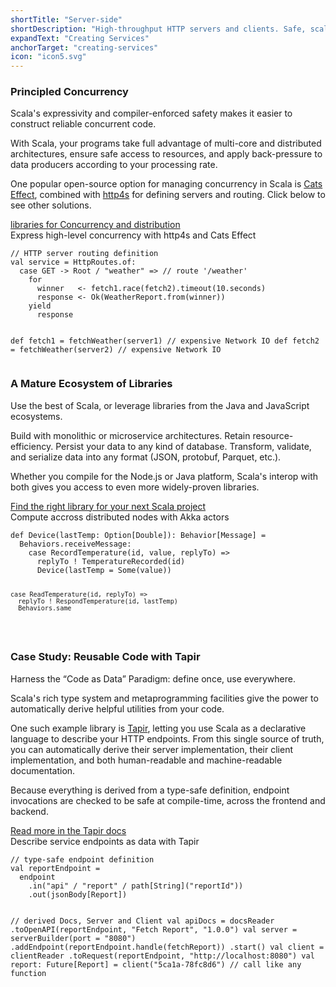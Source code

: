 ```yaml
---
shortTitle: "Server-side"
shortDescription: "High-throughput HTTP servers and clients. Safe, scalable, and principled concurrency. Reliable data validation with powerful transformations."
expandText: "Creating Services"
anchorTarget: "creating-services"
icon: "icon5.svg"
---
```


<div class="scala-row">
  <div class="scala-code">
      <div class="scala-text scala-text-large">
          <h3>Principled Concurrency</h3>
          <p class="emph">Scala's expressivity and compiler-enforced safety makes it easier to construct reliable concurrent code.</p>
          <p>With Scala, your programs take full advantage of multi-core and distributed architectures, ensure safe access to resources, and apply back-pressure to data producers according to your processing rate.</p>
          <p>One popular open-source option for managing concurrency in Scala is <a href="https://typelevel.org/cats-effect/" target="_blank" rel="none">Cats Effect</a>, combined with <a href="https://http4s.org" target="_blank" rel="none">http4s</a> for defining servers and routing. Click below to see other solutions.</p>
          <a class="button button_call-to-action" href="https://index.scala-lang.org/awesome#asynchronous-and-concurrent-programming" target="_blank" rel="none">libraries for Concurrency and distribution</a>
      </div>
  </div>
  <div class="scala-code">
      <div class="code-element dark">
          <div class="bar-code"><span>Express high-level concurrency with http4s and Cats Effect</span></div>
          <pre><code class="language-scala">// HTTP server routing definition
val service = HttpRoutes.of:
  case GET -> Root / "weather" => // route '/weather'
    for
      winner   <- fetch1.race(fetch2).timeout(10.seconds)
      response <- Ok(WeatherReport.from(winner))
    yield
      response

def fetch1 = fetchWeather(server1) // expensive Network IO
def fetch2 = fetchWeather(server2) // expensive Network IO
</code></pre>
      </div>
  </div>
</div>
<div class="scala-row">
  <div class="scala-code">
      <div class="scala-text scala-text-large">
          <h3>A Mature Ecosystem of Libraries</h3>
          <p class="emph">Use the best of Scala, or leverage libraries from the Java and JavaScript ecosystems.</p>
          <p>Build with monolithic or microservice architectures. Retain resource-efficiency. Persist your data to any kind of database. Transform, validate, and serialize data into any format (JSON, protobuf, Parquet, etc.).</p>
          <p>Whether you compile for the Node.js or Java platform, Scala's interop with both gives you access to even more widely-proven libraries.</p>
          <a class="button button_call-to-action" href="https://index.scala-lang.org/awesome" target="_blank" rel="none">Find the right library for your next Scala project</a>
      </div>
  </div>
  <div class="scala-code">
      <div class="code-element dark">
          <div class="bar-code"><span>Compute accross distributed nodes with Akka actors</span></div>
          <pre><code class="language-scala">def Device(lastTemp: Option[Double]): Behavior[Message] =
  Behaviors.receiveMessage:
    case RecordTemperature(id, value, replyTo) =>
      replyTo ! TemperatureRecorded(id)
      Device(lastTemp = Some(value))

    case ReadTemperature(id, replyTo) =>
      replyTo ! RespondTemperature(id, lastTemp)
      Behaviors.same
</code></pre>
      </div>
  </div>
</div>
<div class="scala-row">
  <div class="scala-code">
      <div class="scala-text scala-text-large">
          <h3>Case Study: Reusable Code with Tapir</h3>
          <p class="emph">Harness the “Code as Data” Paradigm: define once, use everywhere.</p>
          <p>Scala's rich type system and metaprogramming facilities give the power to automatically derive helpful utilities from your code.</p>
          <p>One such example library is <a href="https://tapir.softwaremill.com/en/latest/#" target="_blank" rel="none">Tapir</a>, letting you use Scala as a declarative language to describe your HTTP endpoints. From this single source of truth, you can automatically derive their server implementation, their client implementation, and both human-readable and machine-readable documentation.</p>
          <p>Because everything is derived from a type-safe definition, endpoint invocations are checked to be safe at compile-time, across the frontend and backend.</p>
          <a class="button button_call-to-action" href="https://tapir.softwaremill.com/en/latest/#" target="_blank" rel="none">Read more in the Tapir docs</a>
      </div>
  </div>

  <div class="scala-code">
      <div class="code-element dark">
          <div class="bar-code"><span>Describe service endpoints as data with Tapir</span></div>
          <pre><code class="language-scala">// type-safe endpoint definition
val reportEndpoint =
  endpoint
    .in("api" / "report" / path[String]("reportId"))
    .out(jsonBody[Report])

// derived Docs, Server and Client
val apiDocs = docsReader
  .toOpenAPI(reportEndpoint, "Fetch Report", "1.0.0")
val server = serverBuilder(port = "8080")
  .addEndpoint(reportEndpoint.handle(fetchReport))
  .start()
val client = clientReader
  .toRequest(reportEndpoint, "http://localhost:8080")
val report: Future[Report] =
  client("5ca1a-78fc8d6") // call like any function</code></pre>
      </div>
  </div>
</div>
